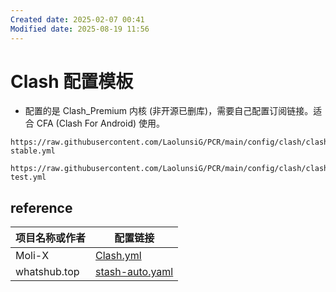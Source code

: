 ```yaml
---
Created date: 2025-02-07 00:41
Modified date: 2025-08-19 11:56
---
```

# Clash 配置模板

- 配置的是 Clash_Premium 内核 (非开源已删库)，需要自己配置订阅链接。适合 CFA (Clash For Android) 使用。

```
https://raw.githubusercontent.com/LaolunsiG/PCR/main/config/clash/clash-stable.yml
```

```
https://raw.githubusercontent.com/LaolunsiG/PCR/main/config/clash/clash-test.yml
```

## reference

| 项目名称或作者      | 配置链接                                                                                                                   |
| ------------ | ---------------------------------------------------------------------------------------------------------------------- |
| Moli-X       | [Clash.yml](https://raw.githubusercontent.com/Moli-X/Resources/main/Clash/Clash.yml)                                   |
| whatshub.top | [stash-auto.yaml](https://whatshub.top/config/stash-auto.yaml)                                                         |
